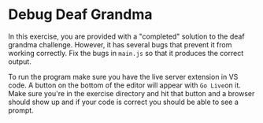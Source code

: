 # Debug Deaf Grandma

In this exercise, you are provided with a "completed" solution to the deaf grandma challenge. However, it has several bugs that prevent it from working correctly. Fix the bugs in `main.js` so that it produces the correct output. 

To run the program make sure you have the live server extension in VS code. A button on the bottom of the editor will appear with `Go Live`on it. Make sure you're in the exercise directory and hit that button and a browser should show up and if your code is correct you should be able to see a prompt. 